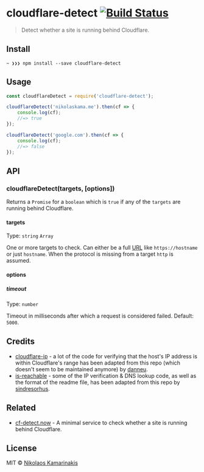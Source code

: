 # cloudflare-detect [![Build Status](https://travis-ci.org/k4m4/cloudflare-detect.svg?branch=master)](https://travis-ci.org/k4m4/cloudflare-detect)

> Detect whether a site is running behind Cloudflare.

## Install

```
~ ❯❯❯ npm install --save cloudflare-detect
```


## Usage

```js
const cloudflareDetect = require('cloudflare-detect');

cloudflareDetect('nikolaskama.me').then(cf => {
	console.log(cf);
	//=> true
});

cloudflareDetect('google.com').then(cf => {
	console.log(cf);
	//=> false
});
```


## API

### cloudflareDetect(targets, [options])

Returns a `Promise` for a `boolean` which is `true` if any of the `targets` are running behind Cloudflare.

#### targets

Type: `string` `Array`

One or more targets to check. Can either be a full [URL](https://nodejs.org/api/url.html) like `https://hostname` or just `hostname`. When the protocol is missing from a target `http` is assumed.

#### options

##### timeout

Type: `number`

Timeout in milliseconds after which a request is considered failed. Default: `5000`.

## Credits

- [cloudflare-ip](https://github.com/danneu/cloudflare-ip) - a lot of the code for verifying that the host's IP address is within Cloudflare's range has been adapted from this repo (which doesn't seem to be maintained anymore) by [danneu](https://github.com/danneu).
- [is-reachable](https://github.com/sindresorhus/is-reachable) - some of the IP verification & DNS lookup code, as well as the format of the readme file, has been adapted from this repo by [sindresorhus](https://github.com/sindresorhus).

## Related

- [cf-detect.now](https://github.com/k4m4/cf-detect.now) - A minimal service to check whether a site is running behind Cloudflare.

## License

MIT © [Nikolaos Kamarinakis](https://nikolaskama.me/)